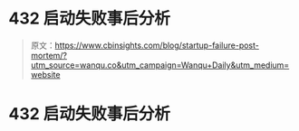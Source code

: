 # 432 启动失败事后分析

> 原文：<https://www.cbinsights.com/blog/startup-failure-post-mortem/?utm_source=wanqu.co&utm_campaign=Wanqu+Daily&utm_medium=website>





# 432 启动失败事后分析



